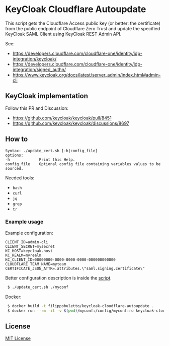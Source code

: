# KeyCloak Cloudflare Autoupdate

This script gets the Cloudflare Access public key (or better: the certificate)
from the public endpoint of Cloudflare Zero Trust and update the specified
KeyCloak SAML Client using KeyCloak REST Admin API.

See:
- https://developers.cloudflare.com/cloudflare-one/identity/idp-integration/keycloak/
- https://developers.cloudflare.com/cloudflare-one/identity/idp-integration/signed_authn/
- https://www.keycloak.org/docs/latest/server_admin/index.html#admin-cli

## KeyCloak implementation

Follow this PR and Discussion:
- https://github.com/keycloak/keycloak/pull/8451
- https://github.com/keycloak/keycloak/discussions/8697

## How to

```
Syntax: ./update_cert.sh [-h|config_file]
options:
-h             Print this Help.
config_file    Optional config file containing variables values to be sourced.
```

Needed tools:
- `bash`
- `curl`
- `jq`
- `grep`
- `tr`

### Example usage

Example configuration:

```
CLIENT_ID=admin-cli
CLIENT_SECRET=mysecret
KC_HOST=keycloak.host
KC_REALM=myrealm
KC_CLIENT_ID=00000000-0000-0000-0000-000000000000
CLOUDFLARE_TEAM_NAME=myteam
CERTIFICATE_JSON_ATTR=.attributes.\"saml.signing.certificate\"
```

Better configuration description is inside the [script](update_cert.sh).

```bash
 $ ./update_cert.sh ./myconf
```

Docker:

```bash
 $ docker build -t filippobuletto/keycloak-cloudflare-autoupdate .
 $ docker run --rm -it -v $(pwd)/myconf:/config/myconf:ro keycloak-cloudflare-autoupdate /config/myconf
```

## License

[MIT License](https://github.com/filippobuletto/keycloak-cloudflare-autoupdate/blob/main/LICENSE)
